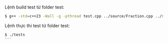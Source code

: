 Lệnh build test từ folder test:

```Bash
$ g++ -std=c++23 -Wall -g -pthread test.cpp ../source/Fraction.cpp ../source/FractionInput.cpp -I../include -lgtest_main -lgtest -lpthread -o tests
```

Lệnh thực thi test từ folder test:

```Bash
$ ./tests
'''